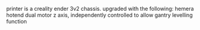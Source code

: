 printer is a creality ender 3v2 chassis.
upgraded with the following:
hemera hotend
dual motor z axis, independently controlled to allow gantry levelling function
